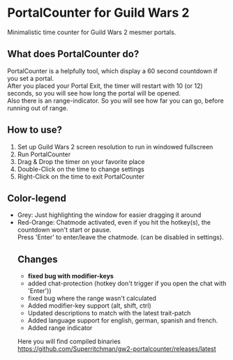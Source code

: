 # PortalCounter for Guild Wars 2
Minimalistic time counter for Guild Wars 2 mesmer portals.<br>

## What does PortalCounter do?
PortalCounter is a helpfully tool, which display a 60 second countdown if you set a portal.<br>
After you placed your Portal Exit, the timer will restart with 10 (or 12) seconds, so you will see how long the portal will be opened.<br>
Also there is an range-indicator. So you will see how far you can go, before running out of range.

## How to use?
<ol>
<li>Set up Guild Wars 2 screen resolution to run in windowed fullscreen
<li>Run PortalCounter
<li>Drag & Drop the timer on your favorite place
<li>Double-Click on the time to change settings
<li>Right-Click on the time to exit PortalCounter
</ol>

## Color-legend
<ul>
<li>Grey: Just highlighting the window for easier dragging it around</li>
<li>Red-Orange: Chatmode activated, even if you hit the hotkey(s), the countdown won't start or pause.<br>
Press 'Enter' to enter/leave the chatmode. (can be disabled in settings).</li>

## Changes
<ul>
<li><b>fixed bug with modifier-keys</b></li>
<li>added chat-protection (hotkey don't trigger if you open the chat with 'Enter'))</li>
<li>fixed bug where the range wasn't calculated</li>
<li>Added modifier-key support (alt, shift, ctrl)</li>
<li>Updated descriptions to match with the latest trait-patch</li>
<li>Added language support for english, german, spanish and french.</li>
<li>Added range indicator</li>
</ul>


Here you will find compiled binaries<br>
https://github.com/Superritchman/gw2-portalcounter/releases/latest

